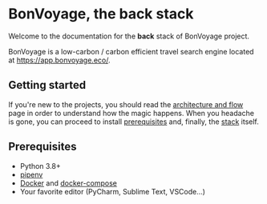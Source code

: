# BonVoyage, the back stack

Welcome to the documentation for the **back** stack of BonVoyage project.


BonVoyage is a low-carbon / carbon efficient travel search engine located at https://app.bonvoyage.eco/.

## Getting started

If you're new to the projects, you should read the [architecture and flow](architecture.md) page in order to understand how the magic happens. When you headache is gone, you can proceed to install [prerequisites](README.md?id=prerequisites) and, finally, the [stack](stack.md) itself.

## Prerequisites

* Python 3.8+
* [pipenv](https://pipenv.pypa.io/en/latest/)
* [Docker](https://www.docker.com/) and [docker-compose](https://docs.docker.com/compose/)
* Your favorite editor (PyCharm, Sublime Text, VSCode...)
